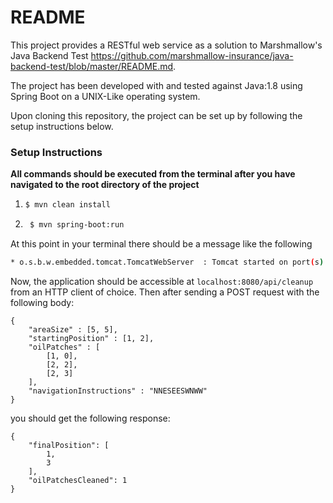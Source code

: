 # README

This project provides a RESTful web service as a solution to Marshmallow's Java Backend Test https://github.com/marshmallow-insurance/java-backend-test/blob/master/README.md.

The project has been developed with and tested against Java:1.8 using Spring Boot on a UNIX-Like operating system.

Upon cloning this repository, the project can be set up by following the setup instructions below.

### Setup Instructions
**All commands should be executed from the terminal after you have navigated to the root directory of the project**
1.  ```sh
    $ mvn clean install
    ```
2. ```sh
    $ mvn spring-boot:run
    ```

At this point in your terminal there should be a message like the following
```sh
* o.s.b.w.embedded.tomcat.TomcatWebServer  : Tomcat started on port(s): 8080 (http) with context path ''
 ```

Now, the application should be accessible at `localhost:8080/api/cleanup` from an HTTP client of choice. 
Then after sending a POST request with the following body:

```
{
    "areaSize" : [5, 5],
    "startingPosition" : [1, 2],
    "oilPatches" : [
        [1, 0],
        [2, 2],
        [2, 3]
    ],
    "navigationInstructions" : "NNESEESWNWW"
}
```

you should get the following response:

```
{
    "finalPosition": [
        1,
        3
    ],
    "oilPatchesCleaned": 1
}
```
